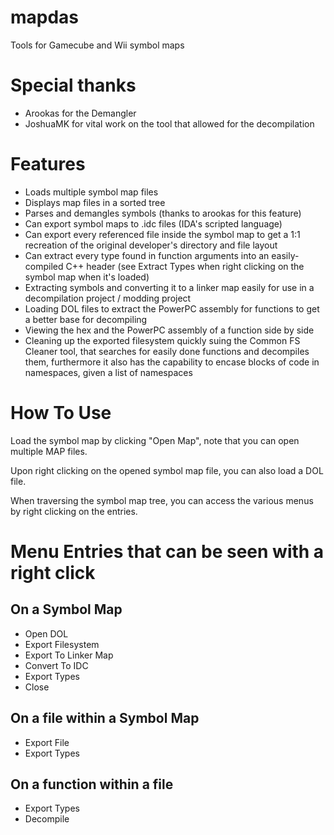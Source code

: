 # mapdas
Tools for Gamecube and Wii symbol maps

# Special thanks
- Arookas for the Demangler
- JoshuaMK for vital work on the tool that allowed for the decompilation

# Features
- Loads multiple symbol map files
- Displays map files in a sorted tree
- Parses and demangles symbols (thanks to arookas for this feature)
- Can export symbol maps to .idc files (IDA's scripted language)
- Can export every referenced file inside the symbol map to get a 1:1 recreation of the original developer's directory and file layout
- Can extract every type found in function arguments into an easily-compiled C++ header (see Extract Types when right clicking on the symbol map when it's loaded)
- Extracting symbols and converting it to a linker map easily for use in a decompilation project / modding project
- Loading DOL files to extract the PowerPC assembly for functions to get a better base for decompiling
- Viewing the hex and the PowerPC assembly of a function side by side 
- Cleaning up the exported filesystem quickly suing the Common FS Cleaner tool, that searches for easily done functions and decompiles them, furthermore it also has the capability to encase blocks of code in namespaces, given a list of namespaces

# How To Use
Load the symbol map by clicking "Open Map", note that you can open multiple MAP files.

Upon right clicking on the opened symbol map file, you can also load a DOL file.

When traversing the symbol map tree, you can access the various menus by right clicking on the entries.

# Menu Entries that can be seen with a right click
## On a Symbol Map
  - Open DOL
  - Export Filesystem
  - Export To Linker Map
  - Convert To IDC
  - Export Types
  - Close

## On a file within a Symbol Map
  - Export File
  - Export Types

## On a function within a file
  - Export Types
  - Decompile
